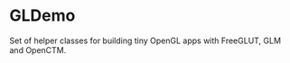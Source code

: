 GLDemo
==============

Set of helper classes for building tiny OpenGL apps with FreeGLUT, GLM and OpenCTM.
